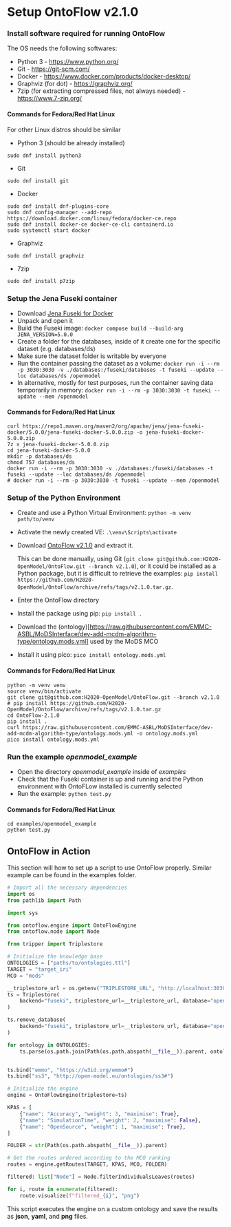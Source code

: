 # Setup OntoFlow v2.1.0

### Install software required for running OntoFlow
The OS needs the following softwares:
- Python 3 - https://www.python.org/
- Git - https://git-scm.com/
- Docker - https://www.docker.com/products/docker-desktop/
- Graphviz (for dot) - https://graphviz.org/
- 7zip (for extracting compressed files, not always needed) - https://www.7-zip.org/

#### Commands for Fedora/Red Hat Linux
For other Linux distros should be similar
- Python 3 (should be already installed)
```
sudo dnf install python3
```
- Git
```
sudo dnf install git
```
- Docker
```
sudo dnf install dnf-plugins-core
sudo dnf config-manager --add-repo https://download.docker.com/linux/fedora/docker-ce.repo
sudo dnf install docker-ce docker-ce-cli containerd.io
sudo systemctl start docker
```
- Graphviz
```
sudo dnf install graphviz
```
- 7zip
```
sudo dnf install p7zip
```

### Setup the Jena Fuseki container
- Download [Jena Fuseki for Docker](https://repo1.maven.org/maven2/org/apache/jena/jena-fuseki-docker/5.0.0/jena-fuseki-docker-5.0.0.zip)
- Unpack and open it
- Build the Fuseki image: `docker compose build --build-arg JENA_VERSION=5.0.0`
- Create a folder for the databases, inside of it create one for the specific dataset (e.g. databases/ds)
- Make sure the dataset folder is writable by everyone
- Run the container passing the dataset as a volume: `docker run -i --rm -p 3030:3030 -v ./databases:/fuseki/databases -t fuseki --update --loc databases/ds /openmodel`
- In alternative, mostly for test purposes, run the container saving data temporarily in memory: `docker run -i --rm -p 3030:3030 -t fuseki --update --mem /openmodel`
#### Commands for Fedora/Red Hat Linux
```
curl https://repo1.maven.org/maven2/org/apache/jena/jena-fuseki-docker/5.0.0/jena-fuseki-docker-5.0.0.zip -o jena-fuseki-docker-5.0.0.zip
7z x jena-fuseki-docker-5.0.0.zip
cd jena-fuseki-docker-5.0.0
mkdir -p databases/ds
chmod 757 databases/ds
docker run -i --rm -p 3030:3030 -v ./databases:/fuseki/databases -t fuseki --update --loc databases/ds /openmodel
# docker run -i --rm -p 3030:3030 -t fuseki --update --mem /openmodel
```

### Setup of the Python Environment
- Create and use a Python Virtual Environment: `python -m venv path/to/venv`
- Activate the newly created VE: `.\venv\Scripts\activate`
- Download [OntoFlow v2.1.0](https://github.com/H2020-OpenModel/OntoFlow/tree/v2.1.0) and extract it. 

  This can be done manually, using Git (`git clone git@github.com:H2020-OpenModel/OntoFlow.git --branch v2.1.0`), or it could be installed as a Python package, but it is difficult to retrieve the examples: `pip install https://github.com/H2020-OpenModel/OntoFlow/archive/refs/tags/v2.1.0.tar.gz`.
- Enter the OntoFlow directory
- Install the package using pip: `pip install .`
- Download the (ontology)[https://raw.githubusercontent.com/EMMC-ASBL/MoDSInterface/dev-add-mcdm-algorithm-type/ontology.mods.yml] used by the MoDS MCO
- Install it using pico: `pico install ontology.mods.yml`

#### Commands for Fedora/Red Hat Linux
```
python -m venv venv
source venv/bin/activate
git clone git@github.com:H2020-OpenModel/OntoFlow.git --branch v2.1.0
# pip install https://github.com/H2020-OpenModel/OntoFlow/archive/refs/tags/v2.1.0.tar.gz
cd OntoFlow-2.1.0
pip install .
curl https://raw.githubusercontent.com/EMMC-ASBL/MoDSInterface/dev-add-mcdm-algorithm-type/ontology.mods.yml -o ontology.mods.yml
pico install ontology.mods.yml
```

### Run the example *openmodel_example*
- Open the directory *openmodel_example* inside of *examples*
- Check that the Fuseki container is up and running and the Python environment with OntoFLow installed is currently selected
- Run the example: `python test.py`

#### Commands for Fedora/Red Hat Linux
```
cd examples/openmodel_example
python test.py
```

## OntoFlow in Action
This section will how to set up a script to use OntoFlow properly. Similar example can be found in the examples folder.

```python
# Import all the necessary dependencies
import os
from pathlib import Path

import sys

from ontoflow.engine import OntoFlowEngine
from ontoflow.node import Node

from tripper import Triplestore

# Initialize the knowledge base
ONTOLOGIES = ["paths/to/ontologies.ttl"]
TARGET = "target_iri"
MCO = "mods"

__triplestore_url = os.getenv("TRIPLESTORE_URL", "http://localhost:3030")
ts = Triplestore(
    backend="fuseki", triplestore_url=__triplestore_url, database="openmodel"
)

ts.remove_database(
    backend="fuseki", triplestore_url=__triplestore_url, database="openmodel"
)

for ontology in ONTOLOGIES:
    ts.parse(os.path.join(Path(os.path.abspath(__file__)).parent, ontology), "turtle")


ts.bind("emmo", "https://w3id.org/emmo#")
ts.bind("ss3", "http://open-model.eu/ontologies/ss3#")

# Initialize the engine
engine = OntoFlowEngine(triplestore=ts)

KPAS = [
    {"name": "Accuracy", "weight": 3, "maximise": True},
    {"name": "SimulationTime", "weight": 2, "maximise": False},
    {"name": "OpenSource", "weight": 1, "maximise": True},
]

FOLDER = str(Path(os.path.abspath(__file__)).parent)

# Get the routes ordered according to the MCO ranking
routes = engine.getRoutes(TARGET, KPAS, MCO, FOLDER)

filtered: list["Node"] = Node.filterIndividualsLeaves(routes)

for i, route in enumerate(filtered):
    route.visualize(f"filtered_{i}", "png")
```

This script executes the engine on a custom ontology and save the results as **json**, **yaml**, and **png** files.